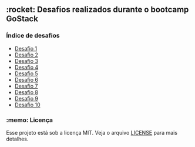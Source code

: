 
<h2>:rocket: Desafios realizados durante o bootcamp GoStack</h2>

<h3>Índice de desafios</h3>
<ul>
  <li><a href="">Desafio 1</a></li>
  <li><a href="">Desafio 2</a></li>
  <li><a href="">Desafio 3</a></li>
  <li><a href="">Desafio 4</a></li>
  <li><a href="">Desafio 5</a></li>
  <li><a href="">Desafio 6</a></li>
  <li><a href="">Desafio 7</a></li>
  <li><a href="">Desafio 8</a></li>
  <li><a href="">Desafio 9</a></li>
  <li><a href="">Desafio 10</a></li>
  
</ul>


<h3>:memo: Licença</h3>
<p>Esse projeto está sob a licença MIT. Veja o arquivo <a href="./LICENSE.md">LICENSE</a> para mais detalhes.</p>

